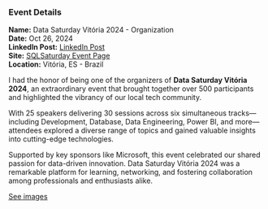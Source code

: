 ### Event Details

**Name:** Data Saturday Vitória 2024 - Organization  
**Date:** Oct 26, 2024  
**LinkedIn Post:** [LinkedIn Post](https://www.linkedin.com/posts/tallesvaliatti_datasaturday-dataes-microsoft-activity-7256413163905032192-uvHd?utm_source=share&utm_medium=member_desktop)  
**Site:** [SQLSaturday Event Page](https://sqlsaturday.com/2024-10-26-sqlsaturday1100/)  
**Location:** Vitória, ES - Brazil

I had the honor of being one of the organizers of **Data Saturday Vitória 2024**, an extraordinary event that brought together over 500 participants and highlighted the vibrancy of our local tech community.

With 25 speakers delivering 30 sessions across six simultaneous tracks—including Development, Database, Data Engineering, Power BI, and more—attendees explored a diverse range of topics and gained valuable insights into cutting-edge technologies.

Supported by key sponsors like Microsoft, this event celebrated our shared passion for data-driven innovation. Data Saturday Vitória 2024 was a remarkable platform for learning, networking, and fostering collaboration among professionals and enthusiasts alike.

[See images](https://github.com/TallesValiatti/Community-Contributions-15-08-2024-16-12-2024/tree/main/Events/DataSaturday2024_Organization/Images)  